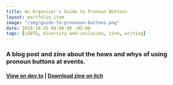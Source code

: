 ```yaml
---
title: An Organizer's Guide to Pronoun Buttons
layout: portfolio_item
image: "/img/guide-to-prounoun-buttons.png"
date: 2018-10-25 00:00:00 -05:00
tags: [LGBTQ, diversity-and-inclusion, zine, writing]
---
```


### A blog post and zine about the hows and whys of using pronoun buttons at events.
#### [View on dev.to](https://dev.to/sublimemarch/an-organizers-guide-to-pronoun-buttons-afb) | [Download zine on itch](https://sublimemarch.itch.io/an-organizers-guide-to-using-pronoun-buttons)

